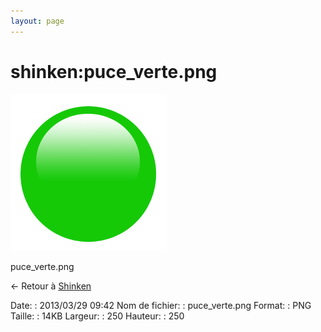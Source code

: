 ```yaml
---
layout: page
---
```


shinken:puce\_verte.png
=======================

[![puce\_verte.png](../../assets/media/shinken/puce_verte.png@cache=&w=250&h=250 "puce_verte.png")](../../assets/media/shinken/puce_verte.png@cache= "Afficher le fichier original")

puce\_verte.png

← Retour à [Shinken](../../shinken/start.html "shinken:start")

Date:
:   2013/03/29 09:42
Nom de fichier:
:   puce\_verte.png
Format:
:   PNG
Taille:
:   14KB
Largeur:
:   250
Hauteur:
:   250

